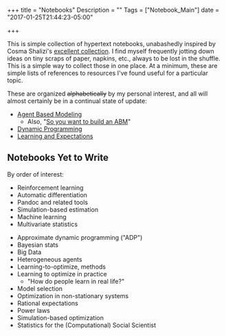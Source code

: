 +++
title = "Notebooks"
Description = ""
Tags = ["Notebook_Main"]
date = "2017-01-25T21:44:23-05:00"

+++

This is simple collection of hypertext notebooks, unabashedly inspired by Cosma Shalizi's [excellent collection](http://bactra.org/notebooks/). I find myself frequently jotting down ideas on tiny scraps of paper, napkins, etc., always to be lost in the shuffle. This is a simple way to collect those in one place. At a minimum, these are simple lists of references to resources I've found useful for a particular topic. 

These are organized ~~alphabetically~~ by my personal interest, and all will almost certainly be in a continual state of update:

- [Agent Based Modeling](/pages/research-notebooks/ABM)
    - Also, "[So you want to build an ABM](/pages/research-notebooks/So-You-Want-To-Build-an-ABM)"
- [Dynamic Programming](/pages/research-notebooks/DynamicProgramming)
- [Learning and Expectations](/pages/research-notebooks/Learning-and-Expectations)

## Notebooks Yet to Write

By order of interest:

- Reinforcement learning
- Automatic differentiation
- Pandoc and related tools
- Simulation-based estimation
- Machine learning
- Multivariate statistics
* Approximate dynamic programming ("ADP")
* Bayesian stats
* Big Data
* Heterogeneous agents
* Learning-to-optimize, methods
* Learning to optimize in practice
    * "How do people learn in real life?"
* Model selection
* Optimization in non-stationary systems
* Rational expectations
* Power laws
* Simulation-based optimization
* Statistics for the (Computational) Social Scientist

